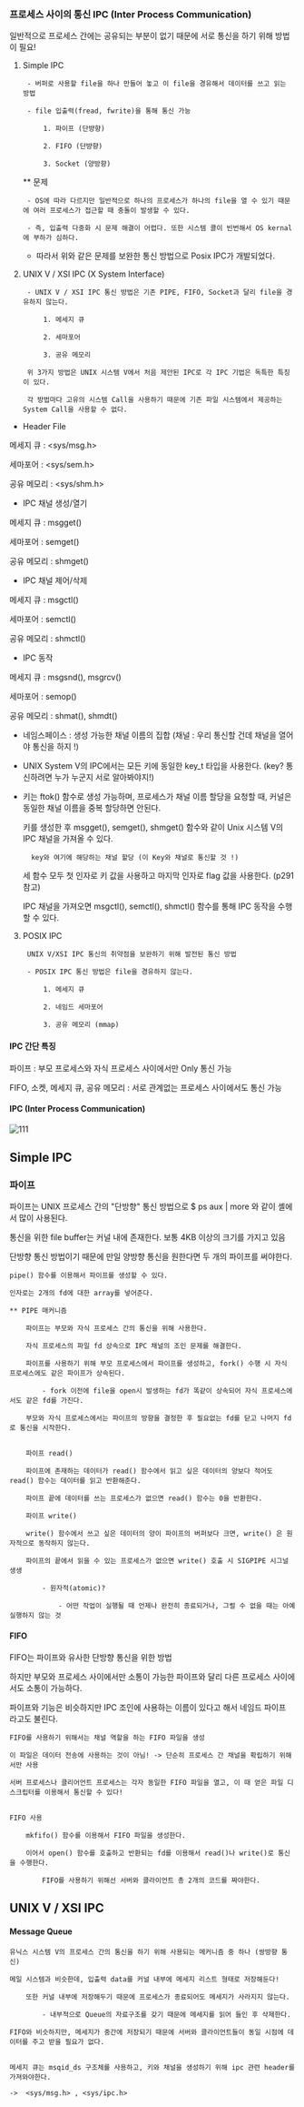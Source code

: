 ### 프로세스 사이의 통신 IPC (Inter Process Communication)

일반적으로 프로세스 간에는 공유되는 부분이 없기 때문에 서로 통신을 하기 위해 방법이 필요!

1. Simple IPC 

		- 버퍼로 사용할 file을 하나 만들어 놓고 이 file을 경유해서 데이터를 쓰고 읽는 방법

		- file 입출력(fread, fwrite)을 통해 통신 가능 

			1. 파이프 (단뱡향)

			2. FIFO (단뱡향)

			3. Socket (양방향) 

	** 문제 

		- OS에 따라 다르지만 일반적으로 하나의 프로세스가 하나의 file을 열 수 있기 때문에 여러 프로세스가 접근할 때 충돌이 발생할 수 있다. 

		- 즉, 입출력 다중화 시 문제 해결이 어렵다. 또한 시스템 콜이 빈번해서 OS kernal에 부하가 심하다.

	- 따라서 위와 같은 문제를 보완한 통신 방법으로 Posix IPC가 개발되었다.

2. UNIX V / XSI IPC (X System Interface)

		- UNIX V / XSI IPC 통신 방법은 기존 PIPE, FIFO, Socket과 달리 file을 경유하지 않는다.
			
			1. 메세지 큐
		
			2. 세마포어

			3. 공유 메모리 

		위 3가지 방법은 UNIX 시스템 V에서 처음 제안된 IPC로 각 IPC 기법은 독특한 특징이 있다.

		각 방법마다 고유의 시스템 Call을 사용하기 때문에 기존 파일 시스템에서 제공하는 System Call을 사용할 수 없다. 
		

- Header File 

메세지 큐 : <sys/msg.h>

세마포어  : <sys/sem.h>

공유 메모리 : <sys/shm.h>

- IPC 채널 생성/열기

메세지 큐 : msgget()

세마포어 : semget()

공유 메모리 : shmget()

- IPC 채널 제어/삭제 

메세지 큐 : msgctl()

세마포어 : semctl()

공유 메모리 : shmctl()

- IPC 동작

메세지 큐 : msgsnd(), msgrcv()

세마포어 : semop()

공유 메모리 : shmat(), shmdt()


- 네임스페이스 : 생성 가능한 채널 이름의 집합  (채널 : 우리 통신할 건데 채널을 열어야 통신을 하지 !)

- UNIX System V의 IPC에서는 모든 키에 동일한 key_t 타입을 사용한다. (key? 통신하려면 누가 누군지 서로 알아봐야지!)

- 키는 ftok() 함수로 생성 가능하며, 프로세스가 채널 이름 할당을 요청할 때, 커널은 동일한 채널 이름을 중복 할당하면 안된다. 

	키를 생성한 후 msgget(), semget(), shmget() 함수와 같이 Unix 시스템 V의 IPC 채널을 가져올 수 있다.

		key와 여기에 해당하는 채널 할당 (이 Key와 채널로 통신할 것 !)

	세 함수 모두 첫 인자로 키 값을 사용하고 마지막 인자로 flag 값을 사용한다. (p291 참고)

	
	IPC 채널을 가져오면 msgctl(), semctl(), shmctl() 함수를 통해 IPC 동작을 수행할 수 있다. 



3. POSIX IPC 
		
		UNIX V/XSI IPC 통신의 취약점을 보완하기 위해 발전된 통신 방법 
	
		- POSIX IPC 통신 방법은 file을 경유하지 않는다.

			1. 메세지 큐

			2. 네임드 세마포어

			3. 공유 메모리 (mmap)

		
#### IPC 간단 특징

파이프 : 부모 프로세스와 자식 프로세스 사이에서만 Only 통신 가능 

FIFO, 소켓, 메세지 큐, 공유 메모리 : 서로 관계없는 프로세스 사이에서도 통신 가능		                                                                                                                                                                                                                                                                                                                                        

#### IPC (Inter Process Communication)

![111](https://user-images.githubusercontent.com/59076451/127955308-db00bcdb-1a70-40e8-a2a8-e48c7473e5fc.jpg) 

## Simple IPC

### 파이프

파이프는 UNIX 프로세스 간의 "단방향" 통신 방법으로 $ ps aux | more 와 같이 셸에서 많이 사용된다. 

통신을 위한 file buffer는 커널 내에 존재한다. 보통 4KB 이상의 크기를 가지고 있음

단방향 통신 방법이기 때문에 만일 양방향 통신을 원한다면 두 개의 파이프를 써야한다. 

	pipe() 함수를 이용해서 파이프를 생성할 수 있다.

	인자로는 2개의 fd에 대한 array를 넣어준다. 

	** PIPE 매커니즘 

		파이프는 부모와 자식 프로세스 간의 통신을 위해 사용한다.

		자식 프로세스의 파일 fd 상속으로 IPC 채널의 조인 문제를 해결한다.

		파이프를 사용하기 위해 부모 프로세스에서 파이프를 생성하고, fork() 수행 시 자식 프로세스에도 같은 파이프가 상속된다. 

			- fork 이전에 file을 open시 발생하는 fd가 똑같이 상속되어 자식 프로세스에서도 같은 fd를 가진다. 

		부모와 자식 프로세스에서는 파이프의 방향을 결정한 후 필요없는 fd를 닫고 나머지 fd로 통신을 시작한다. 

		
		파이프 read()

		파이프에 존재하는 데이터가 read() 함수에서 읽고 싶은 데이터의 양보다 적어도 read() 함수는 데이터를 읽고 반환해준다.

		파이프 끝에 데이터를 쓰는 프로세스가 없으면 read() 함수는 0을 반환한다.

		파이프 write()

		write() 함수에서 쓰고 싶은 데이터의 양이 파이프의 버퍼보다 크면, write() 은 원자적으로 동작하지 않는다.

		파이프의 끝에서 읽을 수 있는 프로세스가 없으면 write() 호출 시 SIGPIPE 시그널 생생

			- 원자적(atomic)? 

				- 어떤 작업이 실행될 때 언제나 완전히 종료되거나, 그럴 수 없을 때는 아예 실행하지 않는 것 


#### FIFO

FIFO는 파이프와 유사한 단방향 통신을 위한 방법

하지만 부모와 프로세스 사이에서만 소통이 가능한 파이프와 달리 다른 프로세스 사이에서도 소통이 가능하다.

파이프와 기능은 비슷하지만 IPC 조인에 사용하는 이름이 있다고 해서 네임드 파이프 라고도 불린다.		

	FIFO를 사용하기 위해서는 채널 역할을 하는 FIFO 파일을 생성

	이 파일은 데이터 전송에 사용하는 것이 아님! -> 단순히 프로세스 간 채널을 확립하기 위해서만 사용

	서버 프로세스나 클리어언트 프로세스는 각자 동일한 FIFO 파일을 열고, 이 때 얻은 파일 디스크립터를 이용해서 통신할 수 있다!


	FIFO 사용 

		mkfifo() 함수를 이용해서 FIFO 파일을 생성한다.

		이어서 open() 함수를 호출하고 반환되는 fd를 이용해서 read()나 write()로 통신을 수행한다.
 
			FIFO를 사용하기 위해선 서버와 클라이언트 총 2개의 코드를 짜야한다.

## UNIX V / XSI IPC

#### Message Queue

	유닉스 시스템 V의 프로세스 간의 통신을 하기 위해 사용되는 메커니즘 중 하나 (쌍방향 통신)

	메일 시스템과 비슷한데, 입출력 data를 커널 내부에 메세지 리스트 형태로 저장해둔다!

		또한 커널 내부에 저장해두기 때문에 프로세스가 종료되어도 메세지가 사라지지 않는다.

			- 내부적으로 Queue의 자료구조를 갖기 때문에 메세지를 읽어 들인 후 삭제한다. 

	FIFO와 비슷하지만, 메세지가 중간에 저장되기 때문에 서버와 클라이언트들이 동일 시점에 데이터를 주고 받을 필요가 없다.


	메세지 큐는 msqid_ds 구조체를 사용하고, 키와 채널을 생성하기 위해 ipc 관련 header를 가져와야한다.

	->  <sys/msg.h> , <sys/ipc.h>
